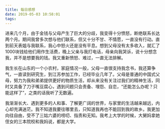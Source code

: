 ```yaml
---
title: 每日感想
date: 2019-05-03 10:58:01
tags:
---
```


进来几个月，由于金钱与父母产生了巨大的分歧，我变得十分愤怒，断绝联系长达两个月。期间我曾多次想与他们联系，但又十分不甘、不情愿，一直没有行动。直到前天表姐与我联系，我心中怒火还是没有平息。想到父母没有太多收入，就汇了1000块钱给他们用作生活费，晚上父亲与我打电话，母亲向我哭诉，说十分想念我，并不是想要我的钱。我又重新愤怒、难过，一直无法排解。

我生长在山东的一个小农村，家庭情况一般，父母一直很支持我念书，我还算争气，一直读到研究生，到江苏参加工作，已经毕业几年了。父母是普通的中国式父母，努力为我和弟弟提供更好的物质生活，却从来没有关注过我们的精神生活，同时又具备了刀子嘴豆腐心，遇到问题只会责备、埋怨、自恋，“还能怎么办呢？只能这样了”，之类的话我听了无数遍。

我渐渐长大、遇到更多的人和事、了解更广阔的世界，与家里的生活越来越远，内心却充满迷茫。我不知道我要往哪里去，只知道我再也不能回到我的故乡。我更加向往自由，受不了三姑六婆的唠叨、指责和无知。我考上大学的时候，大舅妈拿她侄女的三本院校和我妈说，都是大学。